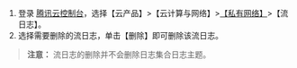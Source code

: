 
1. 登录 [腾讯云控制台]()，选择【云产品】>【云计算与网络】>[【私有网络】](https://console.cloud.tencent.com/vpc)>【流日志】。
2. 选择需要删除的流日志，单击【删除】即可删除该流日志。

>**注意：**
>流日志的删除并不会删除日志集合日志主题。